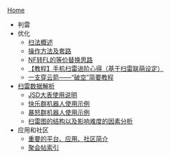 [Home](https://github.com/putianyi889/Minesweeper-makes-me-happy/wiki/Home)
- 判雷
- 优化
  - [扫法概述](https://github.com/putianyi889/Minesweeper-makes-me-happy/wiki/扫法概述)
  - [操作方法及套路](https://github.com/putianyi889/Minesweeper-makes-me-happy/wiki/%E6%93%8D%E4%BD%9C%E6%96%B9%E6%B3%95%E5%8F%8A%E5%A5%97%E8%B7%AF)
  - [NF转FL的等价替换思路](https://github.com/putianyi889/Minesweeper-makes-me-happy/wiki/NF转FL的等价替换思路)
  - [【教程】手机扫雷进阶心得（基于扫雷联萌设定）](https://github.com/putianyi889/Minesweeper-makes-me-happy/wiki/%E3%80%90%E6%95%99%E7%A8%8B%E3%80%91%E6%89%8B%E6%9C%BA%E6%89%AB%E9%9B%B7%E8%BF%9B%E9%98%B6%E5%BF%83%E5%BE%97%EF%BC%88%E5%9F%BA%E4%BA%8E%E6%89%AB%E9%9B%B7%E8%81%94%E8%90%8C%E8%AE%BE%E5%AE%9A%EF%BC%89)
  - [一支穿云箭——“破空”简要教程](https://github.com/putianyi889/Minesweeper-makes-me-happy/wiki/%E4%B8%80%E6%94%AF%E7%A9%BF%E4%BA%91%E7%AE%AD%E2%80%94%E2%80%94%E2%80%9C%E7%A0%B4%E7%A9%BA%E2%80%9D%E7%AE%80%E8%A6%81%E6%95%99%E7%A8%8B)
- [扫雷数据解析](https://github.com/putianyi889/Minesweeper-makes-me-happy/wiki/%E6%89%AB%E9%9B%B7%E6%95%B0%E6%8D%AE%E8%A7%A3%E6%9E%90)
  - [JSD大表使用说明](https://github.com/putianyi889/Minesweeper-makes-me-happy/wiki/JSD%E5%A4%A7%E8%A1%A8%E4%BD%BF%E7%94%A8%E8%AF%B4%E6%98%8E)
  - [快乐群机器人使用示例](https://github.com/putianyi889/Minesweeper-makes-me-happy/wiki/%E5%BF%AB%E4%B9%90%E7%BE%A4%E6%9C%BA%E5%99%A8%E4%BA%BA%E4%BD%BF%E7%94%A8%E7%A4%BA%E4%BE%8B)
  - [暴怒群机器人使用示例](https://github.com/putianyi889/Minesweeper-makes-me-happy/wiki/%E6%9A%B4%E6%80%92%E7%BE%A4%E6%9C%BA%E5%99%A8%E4%BA%BA%E4%BD%BF%E7%94%A8%E7%A4%BA%E4%BE%8B)
  - [扫雷图的结构以及影响难度的因素分析](https://github.com/putianyi889/Minesweeper-makes-me-happy/wiki/%E6%89%AB%E9%9B%B7%E5%9B%BE%E7%9A%84%E7%BB%93%E6%9E%84%E4%BB%A5%E5%8F%8A%E5%BD%B1%E5%93%8D%E9%9A%BE%E5%BA%A6%E7%9A%84%E5%9B%A0%E7%B4%A0%E5%88%86%E6%9E%90)
- 应用和社区
  - [重要的平台、应用、社区简介](https://github.com/putianyi889/Minesweeper-makes-me-happy/wiki/%E9%87%8D%E8%A6%81%E7%9A%84%E5%B9%B3%E5%8F%B0%E3%80%81%E5%BA%94%E7%94%A8%E3%80%81%E7%A4%BE%E5%8C%BA%E7%AE%80%E4%BB%8B)
  - [聚会帖索引](https://github.com/putianyi889/Minesweeper-makes-me-happy/wiki/%E8%81%9A%E4%BC%9A%E5%B8%96%E7%B4%A2%E5%BC%95)